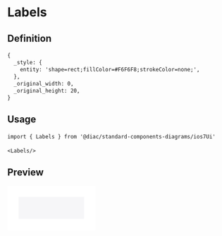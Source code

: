 # Labels

## Definition

```
{
  _style: { 
    entity: 'shape=rect;fillColor=#F6F6F8;strokeColor=none;',
  },
  _original_width: 0,
  _original_height: 20,
}
```

## Usage

```
import { Labels } from '@diac/standard-components-diagrams/ios7Ui'

<Labels/>
```

## Preview

<img src="./labels.png" width="200"/>
